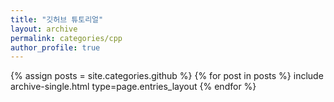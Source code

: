 ```yaml
---
title: "깃허브 튜토리얼"
layout: archive
permalink: categories/cpp
author_profile: true
---
```



{% assign posts = site.categories.github %}
{% for post in posts %} 
 include archive-single.html type=page.entries_layout
{% endfor %}
